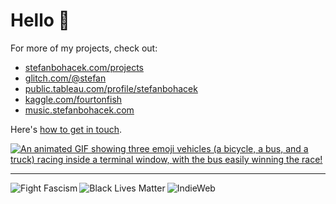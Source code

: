 # Hello 👋

For more of my projects, check out:

- <a rel="me" href="https://stefanbohacek.com/projects/">stefanbohacek.com/projects</a>
- <a rel="me" href="https://glitch.com/@stefan">glitch.com/@stefan</a>
- <a rel="me" href="https://public.tableau.com/profile/stefanbohacek#!/">public.tableau.com/profile/stefanbohacek</a>
- <a rel="me" href="https://www.kaggle.com/fourtonfish">kaggle.com/fourtonfish</a>
- <a rel="me" href="https://music.stefanbohacek.com">music.stefanbohacek.com</a>

Here's [how to get in touch](https://stefanbohacek.com/contact/).

[![An animated GIF showing three emoji vehicles (a bicycle, a bus, and a truck) racing inside a terminal window, with the bus easily winning the race!](https://stefanbohacek.com/wp-content/uploads/2019/11/curl-race.gif)](https://stefanbohacek.com/project/node-web-console/)
<hr/>
<a href="https://fightfascism.glitch.me/">
  <img align="left" alt="Fight Fascism" title="Fight fascism! Design by Angus Johnston" src="https://stefanbohacek.com/wp-content/uploads/2020/09/fight-fascism-140px.png">
</a>
<a href="https://blacklivesmatter.com/">
  <img align="left" alt="Black Lives Matter" title="Black Lives Matter logo" src="https://stefanbohacek.com/wp-content/uploads/2020/09/black-lives-matter-140px.png">
</a>
<a href="https://indieweb.org/">
  <img align="left" alt="IndieWeb" title="Support #indieweb!" src="https://stefanbohacek.com/wp-content/themes/fourtonfish/images/other/indiewebcamp-black.png">
</a>
